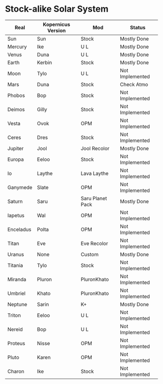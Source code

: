 # Stock-alike Solar System

| Real | Kopernicus Version | Mod | Status |
|------|--------------------|-------------|-------------|
| Sun | Sun | Stock | Mostly Done |
| Mercury | Ike | U L | Mostly Done |
| Venus | Duna | U L | Mostly Done |
| Earth | Kerbin | Stock | Mostly Done |
| Moon | Tylo | U L | Not Implemented |
| Mars | Duna | Stock | Check Atmo |
| Phobos | Bop | Stock | Not Implemented |
| Deimos | Gilly | Stock | Not Implemented |
| Vesta | Ovok | OPM | Not Implemented |
| Ceres | Dres | Stock | Not Implemented |
| Jupiter | Jool | Jool Recolor | Mostly Done |
| Europa | Eeloo | Stock | Not Implemented |
| Io | Laythe | Lava Laythe | Not Implemented |
| Ganymede | Slate | OPM | Not Implemented |
| Saturn | Saru | Saru Planet Pack | Mostly Done |
| Iapetus | Wal | OPM | Not Implemented |
| Enceladus | Polta | OPM | Not Implemented |
| Titan | Eve | Eve Recolor | Not Implemented |
| Uranus | None | Custom | Mostly Done |
| Titania | Tylo | Stock | Not Implemented |
| Miranda | Pluron | PluronKhato | Not Implemented |
| Umbriel | Khato | PluronKhato | Not Implemented |
| Neptune | Sarin | K+ | Mostly Done |
| Triton | Eeloo | U L | Not Implemented |
| Nereid | Bop | U L | Not Implemented |
| Proteus | Nisse | OPM | Not Implemented |
| Pluto | Karen | OPM | Not Implemented |
| Charon | Ike | Stock | Not Implemented |
